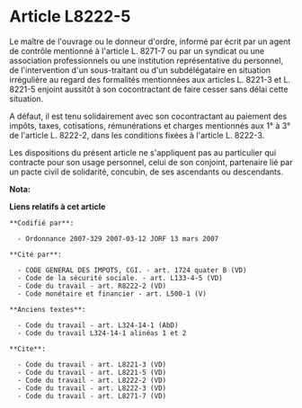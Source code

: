 # Article L8222-5

Le maître de l'ouvrage ou le donneur d'ordre, informé par écrit par un agent de contrôle mentionné à l'article L. 8271-7 ou
par un syndicat ou une association professionnels ou une institution représentative du personnel, de l'intervention d'un
sous-traitant ou d'un subdélégataire en situation irrégulière au regard des formalités mentionnées aux articles L. 8221-3 et
L. 8221-5 enjoint aussitôt à son cocontractant de faire cesser sans délai cette situation.

A défaut, il est tenu solidairement avec son cocontractant au paiement des impôts, taxes, cotisations, rémunérations et
charges mentionnés aux 1° à 3° de l'article L. 8222-2, dans les conditions fixées à l'article L. 8222-3.

Les dispositions du présent article ne s'appliquent pas au particulier qui contracte pour son usage personnel, celui de son
conjoint, partenaire lié par un pacte civil de solidarité, concubin, de ses ascendants ou descendants.

**Nota:**



**Liens relatifs à cet article**

	**Codifié par**:

	  - Ordonnance 2007-329 2007-03-12 JORF 13 mars 2007

	**Cité par**:

	  - CODE GENERAL DES IMPOTS, CGI. - art. 1724 quater B (VD)
	  - Code de la sécurité sociale. - art. L133-4-5 (VD)
	  - Code du travail - art. R8222-2 (VD)
	  - Code monétaire et financier - art. L500-1 (V)

	**Anciens textes**:

	  - Code du travail - art. L324-14-1 (AbD)
	  - Code du travail L324-14-1 alinéas 1 et 2

	**Cite**:

	  - Code du travail - art. L8221-3 (VD)
	  - Code du travail - art. L8221-5 (VD)
	  - Code du travail - art. L8222-2 (VD)
	  - Code du travail - art. L8222-3 (VD)
	  - Code du travail - art. L8271-7 (VD)
